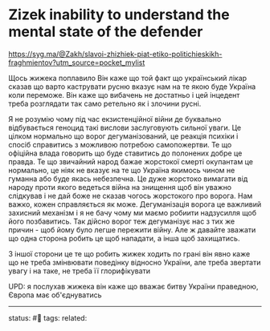 # Zizek inability to understand the mental state of the defender
https://syg.ma/@Zakh/slavoi-zhizhiek-piat-etiko-politichieskikh-fraghmientov?utm_source=pocket_mylist

Щось жижека поплавило
Він каже що той факт що український лікар сказав що варто каструвати русню вказує нам на те якою буде Україна коли переможе.
Він каже що вибачень не достатньо і цей інцедент треба розглядати так само ретельно як і злочини русні.

Я не розумію чому під час екзистенційної війни де буквально відбувається геноцид такі вислови заслуговують сильної уваги.
Це цілком нормально що ворог дегуманізований, це реакція психіки і спосіб справитись з можливою потребою самопожертви.
Те що офіційна влада говорить що буде ставитись до полонених добре це правда. Те що звичайний народ бажае жорстокої смерті окупантам це нормально, це ніяк не вказує на те що Україна якимось чином не гуманна або буде якась небезпечна.
Це дуже жорстоко вимагати від народу проти якого ведеться війна на знищення щоб він уважно слідкував і не дай боже не сказав чогось жорстокого про ворога. Нам важко, кожен справляється як може. Дегуманізація ворога це важливий захисний механізм і я не бачу чому ми маємо робиити надзусилля щоб його позбавитись.
Так дійсно ворог теж дегуманізує нас з тих же причин - щоб йому було легше пережити війну. Але ж давайте зважати що одна сторона робить це щоб нападати, а інша щоб захищатись.

З іншої сторони це те що робить жижек
ходить по грані
він явно каже що не треба змінвювати поведінку відносно України, але треба звертати увагу і на таке, не треба її глорифікувати


UPD: я послухав жижека
він каже що вважає битву України праведною, Європа має об'єднуватись

---
status: #🌱
tags: 
related: 
